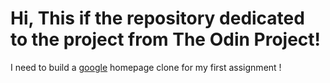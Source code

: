# **Hi, This if the repository dedicated to the project from The Odin Project!**
I need to build a [google](www.google.com) homepage clone for my first assignment ! 
